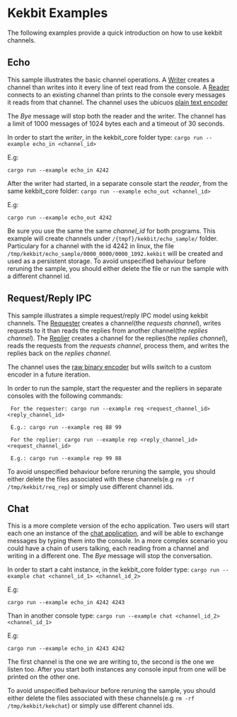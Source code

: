 # Kekbit Examples

The following examples provide a quick introduction on how to use kekbit channels.

## Echo
 
This sample illustrates the basic channel operations. A [Writer](https://github.com/motoras/kekbit/blob/master/kekbit-core/examples/echo_in.rs) creates a channel than writes into it every line of text read from the console. A [Reader](https://github.com/motoras/kekbit/blob/master/kekbit-core/examples/echo_out.rs) connects to an existing channel than prints to the console every messages it reads from that channel.
The channel uses the ubicuos [plain text encoder](https://github.com/motoras/kekbit/blob/master/kekbit-codecs/src/codecs/text.rs)
 
 The *Bye* message will stop both the reader and the writer. The channel has a limit of 1000 messages of 1024 bytes each and a timeout of 30 seconds. 
 
In order to start the *writer*, in the kekbit_core folder type:
 ```cargo run --example echo_in <channel_id>```
 
 E.g:
 ```
 cargo run --example echo_in 4242
 ```
 
After the writer had started, in a separate console start the *reader*, from the same kekbit_core folder:
 ```cargo run --example echo_out <channel_id>```
 
 E.g:
 ```
 cargo run --example echo_out 4242
 ```

Be sure you use the same the same *channel_id* for both programs. This example will create channels under `/{tmpf}/kekbit/echo_sample/` folder. Particulary for a channel with the id 4242 in linux, the file `/tmp/kekbit/echo_sample/0000_0000/0000_1092.kekbit` will be created and used as a persistent storage. To avoid unspecified behaviour before reruning the sample, you should either delete the file or run the sample with a different channel id.

## Request/Reply IPC

This sample illustrates a simple request/reply IPC model using kekbit channels. The [Requester](https://github.com/motoras/kekbit/blob/master/kekbit-core/examples/req.rs) creates a channel(the *requests channel*), writes requests to it than reads the replies from another channel(the *replies channel*). The [Replier](https://github.com/motoras/kekbit/blob/master/kekbit-core/examples/rep.rs) creates a channel for the replies(the *replies channel*), reads the requests from the *requests channel*, process them, and writes the replies back on the *replies channel*.

The channel uses the [raw binary encoder](https://github.com/motoras/kekbit/blob/master/kekbit-codecs/src/codecs/raw.rs) but wills switch to a custom encoder in a future iteration.

In order to run the sample, start the requester and the repliers in separate consoles with the following commands:

     For the requester: cargo run --example req <request_channel_id> <reply_channel_id>

     E.g.: cargo run --example req 88 99

     For the replier: cargo run --example rep <reply_channel_id> <request_channel_id>

     E.g.: cargo run --example rep 99 88


To avoid unspecified behaviour before reruning the sample, you should either delete the files associated with these channels(e.g ```rm -rf /tmp/kekbit/req_rep```) or simply use different channel ids.


## Chat
This is a more complete version of the echo application. Two users will start each one an instance of the [chat application](https://github.com/motoras/kekbit/blob/master/kekbit-core/examples/chat.rs), and will be able to exchange messages by typing them into the console. In a more complex scenario you could have a chain of users talking, each reading from a channel and writing in a different one. 
The *Bye* message will stop the conversation.

In order to start a caht instance, in the kekbit_core folder type:
 ```cargo run --example chat <channel_id_1> <channel_id_2>```
 
 E.g:
 ```
 cargo run --example echo_in 4242 4243
 ```

 Than in another console type:
```cargo run --example chat <channel_id_2> <channel_id_1>```
 
 E.g:
 ```
 cargo run --example echo_in 4243 4242
 ```

 The first channel is the one we are writing to, the second is the one we listen too.
 After you start both instances any console input from one will be printed on the other one.

To avoid unspecified behaviour before reruning the sample, you should either delete the files associated with these channels(e.g ```rm -rf /tmp/kekbit/kekchat```) or simply use different channel ids.
